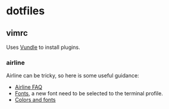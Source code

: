 # dotfiles

## vimrc
Uses [Vundle](https://github.com/VundleVim/Vundle.vim) to install plugins.

### airline
Airline can be tricky, so here is some useful guidance:
* [Airline FAQ](https://github.com/vim-airline/vim-airline/wiki/FAQ)
* [Fonts](http://stackoverflow.com/questions/19105279/how-can-i-setup-my-vim-airline-or-vim-powerline), a new font need to be selected to the terminal profile.
* [Colors and fonts](http://vi.stackexchange.com/questions/5622/how-to-configure-vim-airline-plugin-to-look-like-its-own-project-screenshot)
